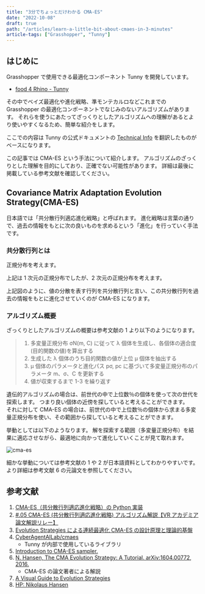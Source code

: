```yaml
---
title: "3分でちょっとだけわかる CMA-ES"
date: "2022-10-08"
draft: true
path: "/articles/learn-a-little-bit-about-cmaes-in-3-minutes"
article-tags: ["Grasshopper", "Tunny"]
---
```


## はじめに

Grasshopper で使用できる最適化コンポーネント Tunny を開発しています。

- [food 4 Rhino - Tunny](https://www.food4rhino.com/en/app/tunny)

その中でベイズ最適化や進化戦略、準モンテカルロなどこれまでの Grasshopper の最適化コンポーネントでなじみのないアルゴリズムがあります。
それらを使うにあたってざっくりとしたアルゴリズムへの理解があるとより使いやすくなるため、簡単な紹介をします。

ここでの内容は Tunny の公式ドキュメントの [Technical Info](https://tunny-docs.deno.dev/docs/technical-info) を翻訳したものがベースになります。

この記事では CMA-ES という手法について紹介します。
アルゴリズムのざっくりとした理解を目的にしており、正確でない可能性があります。
詳細は最後に掲載している参考文献を確認してください。

## Covariance Matrix Adaptation Evolution Strategy(CMA-ES)

日本語では「共分散行列適応進化戦略」と呼ばれます。
進化戦略は言葉の通りで、過去の情報をもとに次の良いものを求めるという「進化」を行っていく手法です。

### 共分散行列とは

正規分布を考えます。

上記は 1 次元の正規分布でしたが、2 次元の正規分布を考えます。

上記図のように、値の分散を表す行列を共分散行列と言い、この共分散行列を過去の情報をもとに進化させていくのが CMA-ES になります。

### アルゴリズム概要

ざっくりとしたアルゴリズムの概要は参考文献の 1 より以下のようになります。

> 1. 多変量正規分布 σN(m, C) に従って λ 個体を生成し、各個体の適合度(目的関数の値)を算出する
> 1. 生成した λ 個体のうち目的関数の値が上位 μ 個体を抽出する
> 1. μ 個体のパラメータと進化パス pσ, pc に基づいて多変量正規分布のパラメータ m、σ、C を更新する
> 1. 値が収束するまで 1-3 を繰り返す

遺伝的アルゴリズムの場合は、前世代の中で上位数％の個体を使って次の世代を探索します。
つまり良い個体の近傍を探していると考えることができます。  
それに対して CMA-ES の場合は、前世代の中で上位数％の個体から求まる多変量正規分布を使い、その範囲から探していると考えることができます。

挙動としては以下のようなります。
解を探索する範囲（多変量正規分布）を結果に適応させながら、最適地に向かって進化していくことが見て取れます。

![cma-es](https://hiron.dev/article-images/learn-a-little-bit-about-cmaes-in-3-minutes/cmaes.gif)

細かな挙動については参考文献の 1 や 2 が日本語資料としてわかりやすいです。
より詳細は参考文献 6 の元論文を参照してください。

## 参考文献

1. [CMA-ES（共分散行列適応進化戦略）の Python 実装](https://horomary.hatenablog.com/entry/2021/01/23/013508)
1. [#.05 CMA-ES (共分散行列適応進化戦略) アルゴリズム解説【VR アカデミア論文解説リレー】](https://www.youtube.com/watch?v=DR73g66sdUc)
1. [Evolution Strategies による連続最適化 CMA-ES の設計原理と理論的基盤](https://www.jstage.jst.go.jp/article/isciesci/60/7/60_292/_pdf/-char/ja)
1. [CyberAgentAILab/cmaes](https://github.com/CyberAgentAILab/cmaes)
   - Tunny が内部で使用しているライブラリ
1. [Introduction to CMA-ES sampler.](https://medium.com/optuna/introduction-to-cma-es-sampler-ee68194c8f88)
1. [N. Hansen, The CMA Evolution Strategy: A Tutorial. arXiv:1604.00772, 2016.](https://arxiv.org/abs/1604.00772)
   - CMA-ES の論文著者による解説
1. [A Visual Guide to Evolution Strategies](https://blog.otoro.net/2017/10/29/visual-evolution-strategies/)
1. [HP: Nikolaus Hansen](http://www.cmap.polytechnique.fr/~nikolaus.hansen/)
